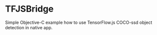 # TFJSBridge

Simple Objective-C example how to use TensorFlow.js COCO-ssd object detection in native app.
